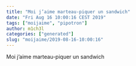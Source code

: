 ```yaml
---
title: "Moi j’aime marteau-piquer un sandwich"
date: "Fri Aug 16 10:00:16 CEST 2019"
tags: ["moijaime", "pipotron"]
author: m1ch3l
categories: ["generated"]
slug: "moijaime/2019-08-16-10:00:16"
---
```


Moi j’aime marteau-piquer un sandwich
